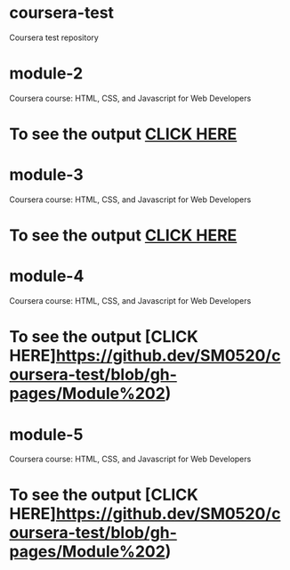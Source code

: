 # coursera-test
Coursera test repository

# module-2

Coursera course: HTML, CSS, and Javascript for Web Developers

# To see the output [CLICK HERE](https://github.dev/SM0520/coursera-test/blob/gh-pages/Module%202/)

# module-3

Coursera course: HTML, CSS, and Javascript for Web Developers

# To see the output [CLICK HERE](https://github.dev/SM0520/coursera-test/blob/gh-pages/Module%202)

# module-4

Coursera course: HTML, CSS, and Javascript for Web Developers

# To see the output [CLICK HERE]https://github.dev/SM0520/coursera-test/blob/gh-pages/Module%202)

# module-5

Coursera course: HTML, CSS, and Javascript for Web Developers

# To see the output [CLICK HERE]https://github.dev/SM0520/coursera-test/blob/gh-pages/Module%202)